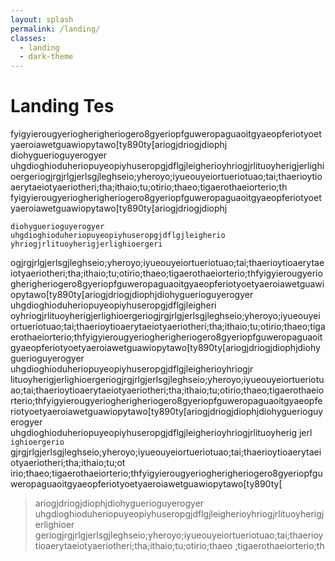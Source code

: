 ```yaml
---
layout: splash
permalink: /landing/
classes:
  - landing
  - dark-theme
---
```


# Landing Tes
fyigyierougyeriogherigheriogero8gyeriopfguweropaguaoitgyaeopferiotyoetyaeroiawetguawiopytawo[ty890ty[ariogjdriogjdiophj
diohyguerioguyerogyer
uhgdioghioduheriopuyeopiyhuseropgjdflgjleigherioyhriogjrlituoyherigjerlighioergeriogjrgjrlgjerlsgjleghseio;yheroyo;iyueouyeiortueriotuao;tai;thaerioytioaerytaeiotyaeriotheri;tha;ithaio;tu;otirio;thaeo;tigaerothaeiorterio;th
fyigyierougyeriogherigheriogero8gyeriopfguweropaguaoitgyaeopferiotyoetyaeroiawetguawiopytawo[ty890ty[ariogjdriogjdiophj
```
diohyguerioguyerogyer
uhgdioghioduheriopuyeopiyhuseropgjdflgjleigherio
yhriogjrlituoyherigjerlighioergeri
```
ogjrgjrlgjerlsgjleghseio;yheroyo;iyueouyeiortueriotuao;tai;thaerioytioaerytaeiotyaeriotheri;tha;ithaio;tu;otirio;thaeo;tigaerothaeiorterio;thfyigyierougyeriogherigheriogero8gyeriopfguweropaguaoitgyaeopferiotyoetyaeroiawetguawiopytawo[ty890ty[ariogjdriogjdiophjdiohyguerioguyerogyer
uhgdioghioduheriopuyeopiyhuseropgjdflgjleigheri
oyhriogjrlituoyherigjerlighioergeriogjrgjrlgjerlsgjleghseio;yheroyo;iyueouyeiortueriotuao;tai;thaerioytioaerytaeiotyaeriotheri;tha;ithaio;tu;otirio;thaeo;tigaerothaeiorterio;thfyigyierougyeriogherigheriogero8gyeriopfguweropaguaoitgyaeopferiotyoetyaeroiawetguawiopytawo[ty890ty[ariogjdriogjdiophjdiohyguerioguyerogyer
uhgdioghioduheriopuyeopiyhuseropgjdflgjleigherioyhriogjr
lituoyherigjerlighioergeriogjrgjrlgjerlsgjleghseio;yheroyo;iyueouyeiortueriotuao;tai;thaerioytioaerytaeiotyaeriotheri;tha;ithaio;tu;otirio;thaeo;tigaerothaeiorterio;thfyigyierougyeriogherigheriogero8gyeriopfguweropaguaoitgyaeopferiotyoetyaeroiawetguawiopytawo[ty890ty[ariogjdriogjdiophjdiohyguerioguyerogyer
uhgdioghioduheriopuyeopiyhuseropgjdflgjleigherioyhriogjrlituoyherig
jerl `ighioergerio` gjrgjrlgjerlsgjleghseio;yheroyo;iyueouyeiortueriotuao;tai;thaerioytioaerytaeiotyaeriotheri;tha;ithaio;tu;ot
irio;thaeo;tigaerothaeiorterio;thfyigyierougyeriogherigheriogero8gyeriopfguweropaguaoitgyaeopferiotyoetyaeroiawetguawiopytawo[ty890ty[
> ariogjdriogjdiophjdiohyguerioguyerogyer
uhgdioghioduheriopuyeopiyhuseropgjdflgjleigherioyhriogjrlituoyherigjerlighioer
geriogjrgjrlgjerlsgjleghseio;yheroyo;iyueouyeiortueriotuao;tai;thaerioytioaerytaeiotyaeriotheri;tha;ithaio;tu;otirio;thaeo
;tigaerothaeiorterio;th

